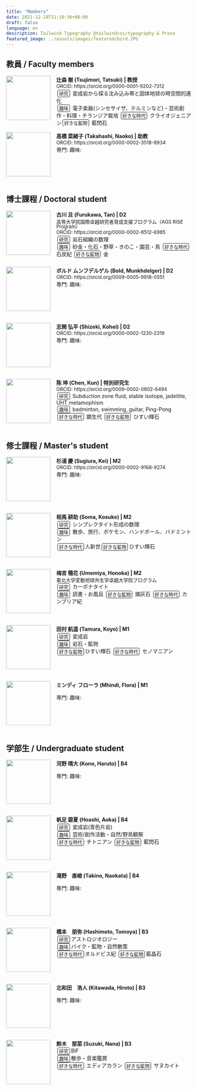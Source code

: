 ```yaml
---
title: "Members"
date: 2021-12-18T11:10:36+08:00
draft: false
language: en
description: Tailwind Typography @tailwindcss/typography & Prose
featured_image: ../assets/images/featured/bird.JPG
---
```

<!-- Markdown の上部などで <style> を書ける環境なら -->
<style>
.img-left {
  float: left;
  width: 120px;          /* 写真サイズ */
  margin: 0 1rem 1rem 0; /* 右と下に余白 */
}
.photo-box{
  /* ↓ これだけで内部の float が div の外へはみ出さない */
  overflow: hidden;        /* 親に BFC を作らせる */
  margin-bottom: 1rem;     /* ブロック間の余白 */
}
.orcid{
  font-size: small;
  padding: 0;
  margin-top: 2px;
  margin-bottom: 2px;
  line-height: 1.0em;
}
.program{
  font-size: small;
  padding: 0;
  margin-top: 4px;
  line-height: 1.0em;
}
.thumb{
  float: left;
  width: 120px;
  margin: 0 1rem 1rem 0;   /* 右と下に余白 */
}
.boldsymbol {
   font-weight:bold;
}
.box {
  font-size: 0.9em;
  margin: 0rem 0.2rem 0rem 0.2rem;   /* 右と下に余白 */
  padding: 0.1rem 0.2rem 0.1rem 0.2rem;   /* 右と下に余白 */
  border: solid 1px;
  border-radius: 4px;
}

</style>

## 教員 / Faculty members



<div class="photo-box">
<img src="/images/members/TatsukiTsujimori.jpg" class="thumb">
<span class = boldsymbol>辻森 樹 (Tsujimori, Tatsuki) | 教授</span>
<br>
<div class="orcid">ORCID: https://orcid.org/0000-0001-9202-7312</div>
<span class="box">研究</span> 変成岩から探る沈み込み帯と固体地球の時空間的進化
<br>
<span class="box">趣味</span> 電子楽器(シンセサイザ、テルミンなど)・芸術創作・料理・チランジア栽培 <span class="box">好きな時代</span> クライオジェニアン<span class="box">好きな鉱物</span> 藍閃石
<br>
</div>



<div class="photo-box">
<img src="/images/acon.jpg" class="thumb">
<span class = boldsymbol>高橋 菜緒子 (Takahashi, Naoko) | 助教 </span>
<br>
<div class="orcid">ORCID: https://orcid.org/0000-0002-3518-8934</div>
専門:
趣味:
</div>


## 博士課程 / Doctoral student


<div class="photo-box">
<img src="/images/members/TanFurukawa.jpg" class="thumb">
<span class=boldsymbol>古川 旦 (Furukawa, Tan) | D2 </span>
<div class="program">高等大学院国際卓越研究者育成支援プログラム（AGS RISE Program）</div>
<div class="orcid">ORCID: https://orcid.org/0000-0002-8512-6985</div>
<span class="box">研究</span> 岩石組織の数理
<br>
<span class="box">趣味</span> 砂金・化石・野草・きのこ・園芸・鳥
<span class="box">好きな時代</span> 石炭紀 <span class="box">好きな鉱物</span> 金
<br>
</div>



<div class="photo-box">
<img src="/images/acon.jpg" class="thumb">
<span class=boldsymbol>ボルド ムンフデルゲル (Bold, Munkhdelger) | D2</span>
<br>
<div class="orcid">ORCID: https://orcid.org/0009-0005-9918-0551</div>
専門:
趣味:
<br>
</div>


<div class="photo-box">
<img src="/images/acon.jpg" class="thumb">
<span class=boldsymbol>志関 弘平 (Shizeki, Kohei) |  D2</span>
<br>
<div class="orcid">ORCID: https://orcid.org/0000-0002-1230-2319</div>
専門:
趣味:
<br>
</div>


<div class="photo-box">
<img src="/images/members/ChenKun.jpg" class="thumb">
<span class=boldsymbol>陈 坤 (Chen, Kun) | 特別研究生</span>
<br>
<div class="orcid">ORCID: https://orcid.org/0009-0002-0802-6494</div>
<span class="box">研究</span> Subduction zone fluid, stable isotope, jadeitite, UHT metamophism
<br>
<span class="box">趣味</span> badminton, swimming, guitar, Ping-Pong
<br>
<span class="box">好きな時代</span> 顕生代
<span class="box">好きな鉱物</span> ひすい輝石
</div>


## 修士課程 / Master's student 

<div class="photo-box">
<img src="/images/acon.jpg" class="thumb">
<span class=boldsymbol>杉浦 慶 (Sugiura, Kei) | M2</span>
<br>
<div class="orcid">ORCID: https://orcid.org/0000-0002-9168-9274</div>
専門:
趣味:
<br>
</div>



<div class="photo-box">
<img src="/images/members/SomaKosuke.jpg" class="thumb">
<span class=boldsymbol>相馬 耕助 (Soma, Kosuke) | M2</span>
<br>
<span class="box">研究</span> シンプレクタイト形成の数理
<br>
<span class="box">趣味</span> 散歩、旅行、ポケモン、ハンドボール、バドミントン
<br>
<span class="box">好きな時代</span>人新世<span class="box">好きな鉱物</span>ひすい輝石
<br>
</div>


<div class="photo-box">
<img src="/images/members/HonokaUmemiya.jpg" class="thumb">
<span class=boldsymbol>梅宮 穂花 (Umemiya, Honoka) | M2</span>
<br>
<div class="program">東北大学変動地球共生学卓越大学院プログラム</div>
<span class="box">研究</span> カーボナタイト
<br>
<span class="box">趣味</span> 読書・お風呂
<span class="box">好きな鉱物</span> 燐灰石
<span class="box">好きな時代</span> カンブリア紀
<br>
<br>
</div>
<div class="photo-box">
<img src="/images/acon.jpg" class="thumb">
<span class=boldsymbol>田村 航遥 (Tamura, Koyo) | M1</span>
<br>
<span class="box">研究</span> 変成岩
<br>
<span class="box">趣味</span> 岩石・鉱物
<br>
<span class="box">好きな鉱物</span>ひすい輝石
<span class="box">好きな時代</span> セノマニアン




<br>

</div>

<div class="photo-box">
<img src="/images/acon.jpg" class="thumb">
<span class=boldsymbol>ミンディ フローラ (Mhindi, Flora) | M1</span>

専門:
趣味:
</div>

## 学部生 / Undergraduate student

<div class="photo-box">
<img src="/images/acon.jpg" class="thumb">
<span class=boldsymbol>河野 晴大 (Kono, Haruto) | B4</span>

専門:
趣味:
</div>

<div class="photo-box">
<img src="/images/members/AokaHoashi.jpg" class="thumb">
<span class=boldsymbol>帆足 碧夏 (Hoashi, Aoka) | B4</span>
<br>
<span class="box">研究</span> 変成岩(青色片岩)
<br>
<span class="box">趣味</span> 芸術/創作活動・自然/野鳥観察
<br>
<span class="box">好きな時代</span> チトニアン
<span class="box">好きな鉱物</span> 藍閃石


</div>

<div class="photo-box">
<img src="/images/acon.jpg" class="thumb">
<span class=boldsymbol>滝野　直峻 (Takino, Naokata) | B4</span>

専門:
趣味:
</div>

<div class="photo-box">
<img src="/images/members/TomoyaHashimoto.jpg" class="thumb">
<span class=boldsymbol>橋本　朋弥 (Hashimoto, Tomoya) | B3</span>
<br>
<span class=box>研究</span>アストロジオロジー
<br>
<span class=box>趣味</span>バイク・鉱物・自然散策
<br>
<span class=box>好きな時代</span>オルドビス紀
<span class=box>好きな鉱物</span>藍晶石
</div>

<div class="photo-box">
<img src="/images/acon.jpg" class="thumb">
<span class=boldsymbol>北和田　浩人 (Kitawada, Hiroto) | B3</span>

専門:
趣味:
</div>

<div class="photo-box">
<img src="/images/members/NanaSuzuki.jpg" class="thumb">
<span class=boldsymbol>鈴木　那菜 (Suzuki, Nana) | B3</span>
<br>
<span class=box>研究</span>BIF
<br>
<span class=box>趣味</span>散歩・音楽鑑賞
<br>
<span class=box>好きな時代</span> エディアカラン
<span class=box>好きな鉱物</span> サヌカイト
</div>




